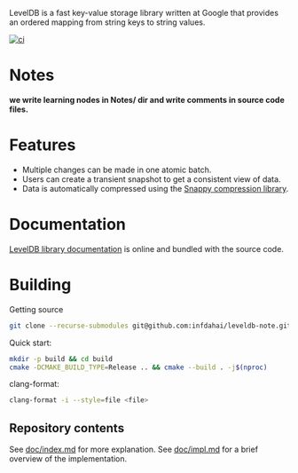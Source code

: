 LevelDB is a fast key-value storage library written at Google that provides an ordered mapping from string keys to string values.

[![ci](https://github.com/google/leveldb/actions/workflows/build.yml/badge.svg)](https://github.com/google/leveldb/actions/workflows/build.yml)

# Notes

**we write learning nodes in Notes/ dir and write comments in source code files.**

# Features

* Multiple changes can be made in one atomic batch.
* Users can create a transient snapshot to get a consistent view of data.
* Data is automatically compressed using the [Snappy compression library](https://google.github.io/snappy/).

# Documentation

  [LevelDB library documentation](https://github.com/google/leveldb/blob/main/doc/index.md) is online and bundled with the source code.

# Building

Getting source

```bash
git clone --recurse-submodules git@github.com:infdahai/leveldb-note.git
```

Quick start:

```bash
mkdir -p build && cd build
cmake -DCMAKE_BUILD_TYPE=Release .. && cmake --build . -j$(nproc)
```

clang-format:

```bash
clang-format -i --style=file <file>
```

## Repository contents

See [doc/index.md](doc/index.md) for more explanation. See
[doc/impl.md](doc/impl.md) for a brief overview of the implementation.
